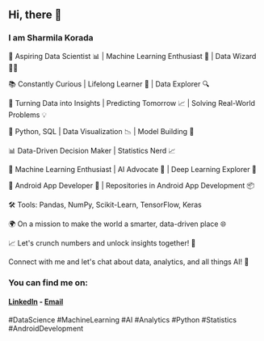 ## Hi, there 👋
### I am Sharmila Korada

👋 Aspiring Data Scientist 📊 | Machine Learning Enthusiast 🤖 | Data Wizard 🧙‍♂️

📚 Constantly Curious | Lifelong Learner 🌱 | Data Explorer 🔍

🔬 Turning Data into Insights | Predicting Tomorrow 📈 | Solving Real-World Problems 💡

🧠 Python, SQL | Data Visualization 📉 | Model Building 🧱

📊 Data-Driven Decision Maker | Statistics Nerd 📈 

🤖 Machine Learning Enthusiast | AI Advocate 🤖 | Deep Learning Explorer 🌌

📱 Android App Developer 📲 | Repositories in Android App Development 📦

🛠️ Tools: Pandas, NumPy, Scikit-Learn, TensorFlow, Keras

🌍 On a mission to make the world a smarter, data-driven place 🌐

📈 Let's crunch numbers and unlock insights together! 💬

Connect with me and let's chat about data, analytics, and all things AI! 📩

### You can find me on:
#### [LinkedIn](https://www.linkedin.com/in/sharmila-korada-802803241/) - [Email](mailto:sharmilakorada23@gmail.com) 

#DataScience #MachineLearning #AI #Analytics #Python #Statistics #AndroidDevelopment

